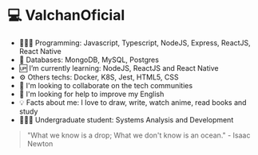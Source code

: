 
# 💻 ValchanOficial 

- 👩🏻‍💻 Programming: Javascript, Typescript, NodeJS, Express, ReactJS, React Native
- 💾 Databases: MongoDB, MySQL, Postgres
- 🆙 I’m currently learning: NodeJS, ReactJS and React Native
- ⚙️ Others techs: Docker, K8S, Jest, HTML5, CSS
- 👯 I'm looking to collaborate on the tech communities
- 🤔 I'm looking for help to improve my English
- 💡 Facts about me: I love to draw, write, watch anime, read books and study
- 👩🏻‍🎓 Undergraduate student: Systems Analysis and Development

> "What we know is a drop; What we don't know is an ocean." - Isaac
> Newton
